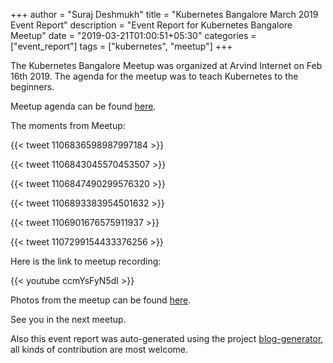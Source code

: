 +++
author = "Suraj Deshmukh"
title = "Kubernetes Bangalore March 2019 Event Report"
description = "Event Report for Kubernetes Bangalore Meetup"
date = "2019-03-21T01:00:51+05:30"
categories = ["event_report"]
tags = ["kubernetes", "meetup"]
+++

The Kubernetes Bangalore Meetup was organized at Arvind Internet on Feb 16th 2019. The agenda for the meetup was to teach Kubernetes to the beginners.

Meetup agenda can be found [here](https://www.meetup.com/kubernetes-openshift-India-Meetup/events/259045613/).

The moments from Meetup:

{{< tweet 1106836598987997184 >}}

{{< tweet 1106843045570453507 >}}

{{< tweet 1106847490299576320 >}}

{{< tweet 1106893383954501632 >}}

{{< tweet 1106901676575911937 >}}

{{< tweet 1107299154433376256 >}}


Here is the link to meetup recording:

{{< youtube ccmYsFyN5dI >}}


Photos from the meetup can be found [here](https://photos.app.goo.gl/zh866w473bjMvCcc8).

See you in the next meetup.

Also this event report was auto-generated using the project [blog-generator](https://github.com/surajssd/blog-generator), all kinds of contribution are most welcome.
